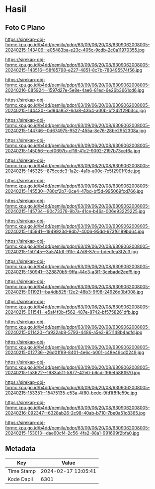 # Hasil

## Foto C Plano

https://sirekap-obj-formc.kpu.go.id/b4dd/pemilu/pdpr/63/09/06/20/08/6309062008005-20240215-143406--e05483ba-e23c-405c-9cdb-2c0a11970355.jpg

https://sirekap-obj-formc.kpu.go.id/b4dd/pemilu/pdpr/63/09/06/20/08/6309062008005-20240215-143516--58f85798-e227-4851-8c7b-783495574f56.jpg

https://sirekap-obj-formc.kpu.go.id/b4dd/pemilu/pdpr/63/09/06/20/08/6309062008005-20240216-085924--1597d27e-5e8e-4ae6-81ed-6e26b3661cd6.jpg

https://sirekap-obj-formc.kpu.go.id/b4dd/pemilu/pdpr/63/09/06/20/08/6309062008005-20240215-144430--bd94a852-6da8-43b4-a00b-bf242f29b3cc.jpg

https://sirekap-obj-formc.kpu.go.id/b4dd/pemilu/pdpr/63/09/06/20/08/6309062008005-20240215-144746--0d674975-9527-455a-8e76-28be2952308a.jpg

https://sirekap-obj-formc.kpu.go.id/b4dd/pemilu/pdpr/63/09/06/20/08/6309062008005-20240215-145056--cef0697b-cf16-41c2-9092-2197b73cef6a.jpg

https://sirekap-obj-formc.kpu.go.id/b4dd/pemilu/pdpr/63/09/06/20/08/6309062008005-20240215-145325--875ccdc3-1a2c-4a1b-a00c-7c5f2901f0de.jpg

https://sirekap-obj-formc.kpu.go.id/b4dd/pemilu/pdpr/63/09/06/20/08/6309062008005-20240215-145530--780cf2b7-0ce4-47bd-bf5d-995069fcd766.jpg

https://sirekap-obj-formc.kpu.go.id/b4dd/pemilu/pdpr/63/09/06/20/08/6309062008005-20240215-145734--90c73378-9b7a-41ce-b46a-006e93225225.jpg

https://sirekap-obj-formc.kpu.go.id/b4dd/pemilu/pdpr/63/09/06/20/08/6309062008005-20240215-145941--1949923d-9db7-4006-95dd-973f6189bd64.jpg

https://sirekap-obj-formc.kpu.go.id/b4dd/pemilu/pdpr/63/09/06/20/08/6309062008005-20240215-150145--3a574fdf-91fe-47d8-87ec-bdedfea3f2c3.jpg

https://sirekap-obj-formc.kpu.go.id/b4dd/pemilu/pdpr/63/09/06/20/08/6309062008005-20240215-150941--328870b5-9ffa-44c3-a3f1-3cebadd2eef5.jpg

https://sirekap-obj-formc.kpu.go.id/b4dd/pemilu/pdpr/63/09/06/20/08/6309062008005-20240215-011921--ba4db825-12e2-48b3-9f98-24926d0bf008.jpg

https://sirekap-obj-formc.kpu.go.id/b4dd/pemilu/pdpr/63/09/06/20/08/6309062008005-20240215-011541--e5af4f0b-f562-487e-8742-bf5758261dfb.jpg

https://sirekap-obj-formc.kpu.go.id/b4dd/pemilu/pdpr/63/09/06/20/08/6309062008005-20240215-011420--fa932ab8-5793-4486-a5e3-951148b4adfd.jpg

https://sirekap-obj-formc.kpu.go.id/b4dd/pemilu/pdpr/63/09/06/20/08/6309062008005-20240215-012736--26d01f99-8401-4e6c-b001-c48e49cd0249.jpg

https://sirekap-obj-formc.kpu.go.id/b4dd/pemilu/pdpr/63/09/06/20/08/6309062008005-20240215-153622--1983a51f-5877-42e0-b6cd-f96ef588f970.jpg

https://sirekap-obj-formc.kpu.go.id/b4dd/pemilu/pdpr/63/09/06/20/08/6309062008005-20240215-153351--15475135-c53a-4f80-bedc-9fd1f8ffc59c.jpg

https://sirekap-obj-formc.kpu.go.id/b4dd/pemilu/pdpr/63/09/06/20/08/6309062008005-20240216-092347--6328ab26-2c98-40ab-b710-7be0a51c8365.jpg

https://sirekap-obj-formc.kpu.go.id/b4dd/pemilu/pdpr/63/09/06/20/08/6309062008005-20240215-153013--dae60cf4-2c56-4fa2-88a1-991699f2bfa0.jpg


## Metadata

| Key        | Value               |
| ---------- | ------------------- |
| Time Stamp | 2024-02-17 13:05:41 |
| Kode Dapil | 6301                |



